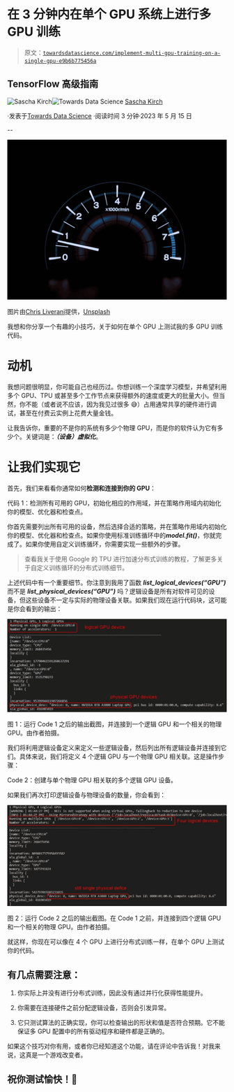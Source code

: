 # 在 3 分钟内在单个 GPU 系统上进行多 GPU 训练

> 原文：[`towardsdatascience.com/implement-multi-gpu-training-on-a-single-gpu-e9b6b775456a`](https://towardsdatascience.com/implement-multi-gpu-training-on-a-single-gpu-e9b6b775456a)

## TensorFlow 高级指南

[](https://medium.com/@SaschaKirch?source=post_page-----e9b6b775456a--------------------------------)![Sascha Kirch](https://medium.com/@SaschaKirch?source=post_page-----e9b6b775456a--------------------------------)[](https://towardsdatascience.com/?source=post_page-----e9b6b775456a--------------------------------)![Towards Data Science](https://towardsdatascience.com/?source=post_page-----e9b6b775456a--------------------------------) [Sascha Kirch](https://medium.com/@SaschaKirch?source=post_page-----e9b6b775456a--------------------------------)

·发表于[Towards Data Science](https://towardsdatascience.com/?source=post_page-----e9b6b775456a--------------------------------) ·阅读时间 3 分钟·2023 年 5 月 15 日

--

![](img/dbabbc57ed819e80bd93ba392243de25.png)

图片由[Chris Liverani](https://unsplash.com/@chrisliverani?utm_source=medium&utm_medium=referral)提供，[Unsplash](https://unsplash.com/?utm_source=medium&utm_medium=referral)

我想和你分享一个有趣的小技巧，关于如何在单个 GPU 上测试我的多 GPU 训练代码。

# 动机

我想问题很明显，你可能自己也经历过。你想训练一个深度学习模型，并希望利用多个 GPU、TPU 或甚至多个工作节点来获得额外的速度或更大的批量大小。但当然，你不能（或者说不应该，因为我见过很多 😅）占用通常共享的硬件进行调试，甚至在付费云实例上花费大量金钱。

让我告诉你，重要的不是你的系统有多少个物理 GPU，而是你的软件认为它有多少个。关键词是：***（设备）虚拟化***。

# 让我们实现它

首先，我们来看看你通常如何**检测和连接到你的 GPU**：

代码 1：检测所有可用的 GPU，初始化相应的作用域，并在策略作用域内初始化你的模型、优化器和检查点。

你首先需要列出所有可用的设备，然后选择合适的策略，并在策略作用域内初始化你的模型、优化器和检查点。如果你使用标准训练循环中的***model.fit()***，你就完成了。如果你使用自定义训练循环，你需要实现一些额外的步骤。

> 查看我关于使用 Google 的 TPU 进行加速分布式训练的教程，了解更多关于自定义训练循环的分布式训练细节。

上述代码中有一个重要细节。你注意到我用了函数 ***list_logical_devices(“GPU”)*** 而不是 ***list_physical_devices(“GPU”)*** 吗？逻辑设备是所有对软件可见的设备，但这些设备不一定与实际的物理设备关联。如果我们现在运行代码块，这可能是你会看到的输出：

![](img/4d0a65689a23f310b1f78f3fce32ab08.png)

图 1：运行 Code 1 之后的输出截图，并连接到一个逻辑 GPU 和一个相关的物理 GPU。由作者拍摄。

我们将利用逻辑设备定义来定义一些逻辑设备，然后列出所有逻辑设备并连接到它们。具体来说，我们将定义 4 个逻辑 GPU 与一个物理 GPU 相关联。这是操作步骤：

Code 2：创建与单个物理 GPU 相关联的多个逻辑 GPU 设备。

如果我们再次打印逻辑设备与物理设备的数量，你会看到：

![](img/e1724aa8e47fc229bf375fbce66810d9.png)

图 2：运行 Code 2 之后的输出截图。在 Code 1 之前，并连接到四个逻辑 GPU 和一个相关的物理 GPU。由作者拍摄。

就这样，你现在可以像在 4 个 GPU 上进行分布式训练一样，在单个 GPU 上测试你的代码。

## 有几点需要注意：

1.  你实际上并没有进行分布式训练，因此没有通过并行化获得性能提升。

1.  你需要在连接硬件之前分配逻辑设备，否则会引发异常。

1.  它只测试算法的正确实现，你可以检查输出的形状和值是否符合预期。它不能保证多 GPU 配置中的所有驱动程序和硬件都是正确的。

如果这个技巧对你有用，或者你已经知道这个功能，请在评论中告诉我！对我来说，这真是一个游戏改变者。

## 祝你测试愉快！💪
